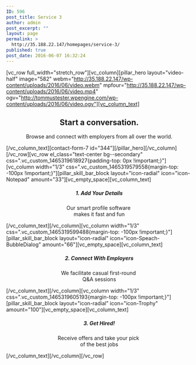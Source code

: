 ```yaml
---
ID: 596
post_title: Service 3
author: admin
post_excerpt: ""
layout: page
permalink: >
  http://35.188.22.147/homepages/service-3/
published: true
post_date: 2016-06-07 16:32:24
---
```

[vc_row full_width="stretch_row"][vc_column][pillar_hero layout="video-half" image="582" webm="http://35.188.22.147/wp-content/uploads/2016/06/video.webm" mpfour="http://35.188.22.147/wp-content/uploads/2016/06/video.mp4" ogv="http://tommustester.wpengine.com/wp-content/uploads/2016/06/video.ogv"][vc_column_text]
<h2 style="text-align: center;">Start a conversation.</h2>
<p class="lead" style="text-align: center;">Browse and connect with employers from all over the world.</p>
[/vc_column_text][contact-form-7 id="344"][/pillar_hero][/vc_column][/vc_row][vc_row el_class="text-center bg--secondary" css=".vc_custom_1465319618927{padding-top: 0px !important;}"][vc_column width="1/3" css=".vc_custom_1465319579558{margin-top: -100px !important;}"][pillar_skill_bar_block layout="icon-radial" icon="icon-Notepad" amount="33"][vc_empty_space][vc_column_text]
<h5 style="text-align: center;">1. Add Your Details</h5>
<p style="text-align: center;">Our smart profile software <br class="hidden-sm hidden-xs" />makes it fast and fun</p>
[/vc_column_text][/vc_column][vc_column width="1/3" css=".vc_custom_1465319599488{margin-top: -100px !important;}"][pillar_skill_bar_block layout="icon-radial" icon="icon-Speach-BubbleDialog" amount="66"][vc_empty_space][vc_column_text]
<h5 style="text-align: center;">2. Connect With Employers</h5>
<p style="text-align: center;">We facilitate casual first-round <br class="hidden-sm hidden-xs" />Q&amp;A sessions</p>
[/vc_column_text][/vc_column][vc_column width="1/3" css=".vc_custom_1465319605193{margin-top: -100px !important;}"][pillar_skill_bar_block layout="icon-radial" icon="icon-Trophy" amount="100"][vc_empty_space][vc_column_text]
<h5 style="text-align: center;">3. Get Hired!</h5>
<p style="text-align: center;">Receive offers and take your pick <br class="hidden-sm hidden-xs" />of the best jobs</p>
[/vc_column_text][/vc_column][/vc_row]
